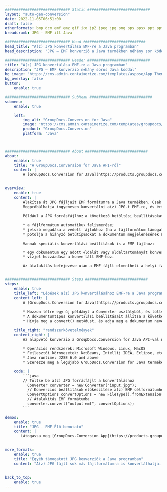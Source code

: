 ```yaml
---
############################# Static ############################
layout: "auto-gen-conversion"
date: 2022-11-05T06:51:00
draft: false
otherformats: bmp dcm emf emz gif ico jp2 jpeg jpg png pps ppsx ppt pptx psb psd svg svgz tga tif tiff webp wmf wmz
breadcrumb: JPG - EMF itt Java

############################# Head ############################
head_title: "A(z) JPG konvertálása EMF-re a Java programban"
head_description: "JPG – EMF konverzió a Java termékben néhány sor kóddal. Több mint 160 fájlformátum konvertálása a GroupDocs dokumentumkonverziós API segítségével a következőhöz: Java"

############################# Header ############################
title: "A(z) JPG konvertálása EMF-re a Java programban"
description: "JPG – EMF konverzió néhány soros Java kóddal"
bg_image: "https://cms.admin.containerize.com/templates/aspose/App_Themes/V3/images/bg/header1.png"
bg_overlay: false
button:
    enable: true

############################# SubMenu ############################
submenu:
    enable: true

    left:
        img_alt: "GroupDocs.Conversion for Java"
        image: "https://cms.admin.containerize.com/templates/groupdocs/images/product-logos/90x90-noborder/groupdocs-conversion-java.png"
        product: "GroupDocs.Conversion"
        platform: "Java"



############################# About ############################
about:
    enable: true
    title: "A GroupDocs.Conversion for Java API-ról"
    content: |
        A [GroupDocs.Conversion for Java](https://products.groupdocs.com/conversion/java/) egy fejlett fájlformátum-konverziós API a népszerű kép- és dokumentumformátumok (például Microsoft Office, OpenDocument, PDF, HTML, e-mail, CAD) közötti konvertáláshoz. és még sok más csak néhány sornyi kóddal. A natív API automatikusan felismeri az eredeti dokumentumok formátumát, és számos lehetőséget kínál a konvertált dokumentumok testreszabására. A dokumentumból információk kinyerésének funkciója mellett alapértelmezés szerint támogatja a konverziós eredmények gyorsítótárazását is a helyi lemezre. Azonban bármilyen típusú gyorsítótár-tárolás támogatható a megfelelő interfészek - Amazon S3, Dropbox, Google Drive, Windows Azure, Reddis vagy bármely más - megvalósításával.
    

overview:
    enable: true
    content: |
        Alakítsa át JPG fájljait EMF formátumra a Java termékben. Csak néhány sornyi Java kódra van szüksége bármely választott platformon, például Windowson, Linuxon vagy macOS-en.
        Megpróbálhatja ingyenesen konvertálni a(z) JPG-t EMF-re, és értékelje a konverziós eredmények minőségét. Az egyszerű fájlkonverziós szkriptek mellett kifinomultabb lehetőségeket is kipróbálhat a JPG forrásfájl betöltésére és a EMF kimenet tárolására. 
        
        Például a JPG forrásfájlhoz a következő betöltési beállításokat használhatja:

        * a fájlformátum automatikus felismerése;
        * jelszó megadása a védett fájlokhoz (ha a fájlformátum támogatja);
        * pótolja a hiányzó betűtípusokat a dokumentum megjelenésének megőrzése érdekében.
        
        Vannak speciális konvertálási beállítások is a EMF fájlhoz:

        * egy dokumentum egy adott oldalát vagy oldaltartományát konvertálja;
        * vízjel hozzáadása a konvertált EMF-hoz.

        Az átalakítás befejezése után a EMF fájlt elmentheti a helyi fájl elérési útjára vagy bármely harmadik fél tárhelyére, például FTP, Amazon S3, Google Drive, Dropbox stb. A(z) EMF címre nem kell további szoftvereket telepítenie, például MS Office, Open Office, Adobe Acrobat Reader stb.


############################# Steps ############################
steps:
    enable: true
    title_left: "Lépések a(z) JPG konvertálásához EMF-re a Java programban"
    content_left: |
        A [GroupDocs.Conversion for Java](https://products.groupdocs.com/conversion/java/) lehetővé teszi a fejlesztők számára, hogy a JPG fájlt néhány soros kóddal egyszerűen EMF-re konvertálják.
        
        * Hozzon létre egy új példányt a Converter osztályból, és töltse fel a(z) JPG fájlt a teljes elérési úttal
        * A dokumentumtípus konvertálási beállításait állítsa a következőre: EMF
        * Hívja meg a convert() metódust, és adja meg a dokumentum nevét (teljes elérési utat) és a formátumot (EMF) paraméterként

    title_right: "rendszerkövetelmények"
    content_right: |
        Az alapvető konverzió a GroupDocs.Conversion for Java API-val néhány sornyi kóddal elvégezhető. API-jaink minden nagyobb platformon és operációs rendszeren támogatottak. Az alábbi kód végrehajtása előtt győződjön meg arról, hogy a következő előfeltételek telepítve vannak a rendszeren.

        * Operációs rendszerek: Microsoft Windows, Linux, MacOS
        * Fejlesztői környezetek: NetBeans, Intellij IDEA, Eclipse, etc.
        * Java runtime: J2SE 6.0 and above
        * Szerezze meg a legújabb GroupDocs.Conversion for Java terméket a következőtől: [Maven](https://repository.groupdocs.com/webapp/#/artifacts/browse/tree/General/repo/com/groupdocs/groupdocs-conversion)
         
    code: |
        ```java    
        // Töltse be a(z) JPG forrásfájlt a konvertáláshoz
          Converter converter = new Converter("input.jpg");
          // Konverziós beállítások előkészítése a(z) EMF célformátumhoz
          ConvertOptions convertOptions = new FileType().fromExtension("emf").getConvertOptions();
          // Átalakítás EMF formátumba
          converter.convert("output.emf", convertOptions);
        ```

demos:
    enable: true
    title: "JPG - EMF Élő bemutató"
    content: |
       Látogassa meg [GroupDocs.Conversion App](https://products.groupdocs.app/conversion/family) webhelyünket, és próbálja ki a(z) JPG–EMF konverziót most. Az ingyenes demó a következő előnyökkel jár
          

more_formats:
    enable: true
    title: "Egyéb támogatott JPG konverziók a Java programban"
    content: "A(z) JPG fájlt sok más fájlformátumra is konvertálhatja. Kérjük, tekintse meg az alábbi listát."
       
       
back_to_top:
    enable: true
---
```

